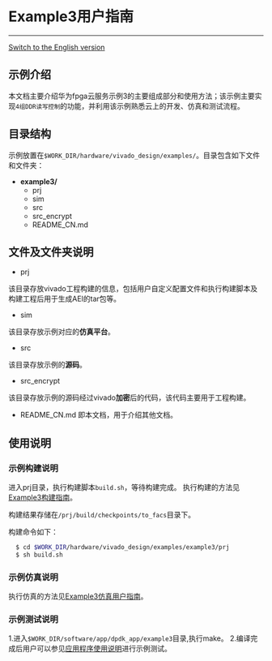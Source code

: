 # Example3用户指南

---
[Switch to the English version](./README.md)

## 示例介绍

本文档主要介绍华为fpga云服务示例3的主要组成部分和使用方法；该示例主要实现`4组DDR读写控制`的功能，并利用该示例熟悉云上的开发、仿真和测试流程。

## 目录结构

示例放置在`$WORK_DIR/hardware/vivado_design/examples/`。目录包含如下文件和文件夹：

- **example3/**
  - prj
  - sim
  - src
  - src_encrypt
  - README_CN.md  

## 文件及文件夹说明

- prj

该目录存放vivado工程构建的信息，包括用户自定义配置文件和执行构建脚本及构建工程后用于生成AEI的tar包等。

- sim

该目录存放示例对应的**仿真平台**。

- src

该目录存放示例的**源码**。

- src_encrypt

该目录存放示例的源码经过vivado**加密**后的代码，该代码主要用于工程构建。

- README_CN.md
  即本文档，用于介绍其他文档。

## 使用说明

### 示例构建说明

进入prj目录，执行构建脚本`build.sh`，等待构建完成。
执行构建的方法见[Example3构建指南](./prj/README_CN.md)。

构建结果存储在`/prj/build/checkpoints/to_facs`目录下。

构建命令如下：

```bash
  $ cd $WORK_DIR/hardware/vivado_design/examples/example3/prj
  $ sh build.sh
```

### 示例仿真说明

执行仿真的方法见[Example3仿真用户指南](./sim/README_CN.md)。

### 示例测试说明

1.进入`$WORK_DIR/software/app/dpdk_app/example3`目录,执行make。
2.编译完成后用户可以参见[应用程序使用说明](../../../../software/app/dpdk_app/README_CN.md)进行示例测试。

